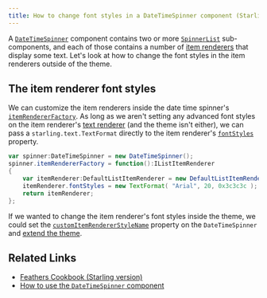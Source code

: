 ```yaml
---
title: How to change font styles in a DateTimeSpinner component (Starling version)
---
```


A [`DateTimeSpinner`](../date-time-spinner.html) component contains two or more [`SpinnerList`](../spinner-list.html) sub-components, and each of those contains a number of [item renderers](../default-item-renderers.html) that display some text. Let's look at how to change the font styles in the item renderers outside of the theme.

## The item renderer font styles

We can customize the item renderers inside the date time spinner's [`itemRendererFactory`](/api-reference/feathers/controls/DateTimeSpinner.html#itemRendererFactory). As long as we aren't setting any advanced font styles on the item renderer's [text renderer](../text-renderers.html) (and the theme isn't either), we can pass a `starling.text.TextFormat` directly to the item renderer's [`fontStyles`](/api-reference/feathers/controls/Button.html#fontStyles) property.

```actionscript
var spinner:DateTimeSpinner = new DateTimeSpinner();
spinner.itemRendererFactory = function():IListItemRenderer
{
	var itemRenderer:DefaultListItemRenderer = new DefaultListItemRenderer();
	itemRenderer.fontStyles = new TextFormat( "Arial", 20, 0x3c3c3c );
	return itemRenderer;
};
```

If we wanted to change the item renderer's font styles inside the theme, we could set the [`customItemRendererStyleName`](/api-reference/feathers/controls/DateTimeSpinner.html#customItemRendererStyleName) property on the `DateTimeSpinner` and [extend the theme](../extending-themes.html).

## Related Links

- [Feathers Cookbook (Starling version)](./index.md)
- [How to use the `DateTimeSpinner` component](../date-time-spinner.html)
